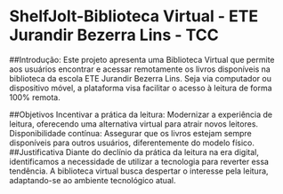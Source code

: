 # ShelfJolt-Biblioteca Virtual - ETE Jurandir Bezerra Lins - TCC
##Introdução:
Este projeto apresenta uma Biblioteca Virtual que permite aos usuários encontrar e acessar remotamente os livros disponíveis na biblioteca da escola ETE Jurandir Bezerra Lins. Seja via computador ou dispositivo móvel, a plataforma visa facilitar o acesso à leitura de forma 100% remota.

##Objetivos
Incentivar a prática da leitura: Modernizar a experiência de leitura, oferecendo uma alternativa virtual para atrair novos leitores.
Disponibilidade contínua: Assegurar que os livros estejam sempre disponíveis para outros usuários, diferentemente do modelo físico.
##Justificativa
Diante do declínio da prática da leitura na era digital, identificamos a necessidade de utilizar a tecnologia para reverter essa tendência. A biblioteca virtual busca despertar o interesse pela leitura, adaptando-se ao ambiente tecnológico atual.

